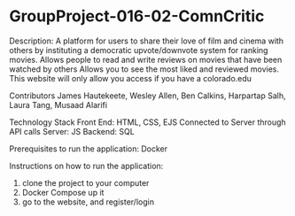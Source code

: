 # GroupProject-016-02-ComnCritic

Description:
A platform for users to share their love of film and cinema with others by instituting a democratic upvote/downvote system for ranking movies.
Allows people to read and write reviews on movies that have been watched by others
Allows you to see the most liked and reviewed movies.
This website will only allow you access if you have a colorado.edu

Contributors
James Hautekeete, Wesley Allen, Ben Calkins, Harpartap Salh, Laura Tang, Musaad Alarifi

Technology Stack
Front End: HTML, CSS, EJS
Connected to Server through API calls
Server: JS
Backend: SQL

Prerequisites to run the application: Docker

Instructions on how to run the application:
1. clone the project to your computer
2. Docker Compose up it
3. go to the website, and register/login
